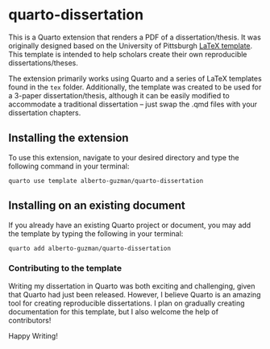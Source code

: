 # quarto-dissertation

This is a Quarto extension that renders a PDF of a dissertation/thesis. It was originally designed based on the University of Pittsburgh [LaTeX template](https://etd.pitt.edu/latex-template). This template is intended to help scholars create their own reproducible dissertations/theses.

The extension primarily works using Quarto and a series of LaTeX templates found in the `tex` folder. Additionally, the template was created to be used for a 3-paper dissertation/thesis, although it can be easily modified to accommodate a traditional dissertation – just swap the .qmd files with your dissertation chapters.

## Installing the extension

To use this extension, navigate to your desired directory and type the following command in your terminal:

```{bash}
quarto use template alberto-guzman/quarto-dissertation
```

## Installing on an existing document

If you already have an existing Quarto project or document, you may add the template by typing the following in your terminal:

```{bash}
quarto add alberto-guzman/quarto-dissertation
```

### Contributing to the template

Writing my dissertation in Quarto was both exciting and challenging, given that Quarto had just been released. However, I believe Quarto is an amazing tool for creating reproducible dissertations. I plan on gradually creating documentation for this template, but I also welcome the help of contributors!

Happy Writing!